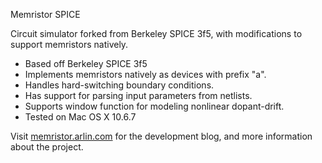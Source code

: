 Memristor SPICE

Circuit simulator forked from Berkeley SPICE 3f5, with modifications to support memristors natively.

- Based off Berkeley SPICE 3f5
- Implements memristors natively as devices with prefix "a".
- Handles hard-switching boundary conditions.
- Has support for parsing input parameters from netlists.
- Supports window function for modeling nonlinear dopant-drift.
- Tested on Mac OS X 10.6.7

Visit [memristor.arlin.com](http://memristor.arlin.com) for the development blog, and more information about the project.
